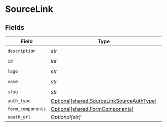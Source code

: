 # SourceLink


## Fields

| Field                                                                                        | Type                                                                                         | Required                                                                                     | Description                                                                                  |
| -------------------------------------------------------------------------------------------- | -------------------------------------------------------------------------------------------- | -------------------------------------------------------------------------------------------- | -------------------------------------------------------------------------------------------- |
| `description`                                                                                | *str*                                                                                        | :heavy_check_mark:                                                                           | N/A                                                                                          |
| `id`                                                                                         | *int*                                                                                        | :heavy_check_mark:                                                                           | N/A                                                                                          |
| `logo`                                                                                       | *str*                                                                                        | :heavy_check_mark:                                                                           | N/A                                                                                          |
| `name`                                                                                       | *str*                                                                                        | :heavy_check_mark:                                                                           | N/A                                                                                          |
| `slug`                                                                                       | *str*                                                                                        | :heavy_check_mark:                                                                           | N/A                                                                                          |
| `auth_type`                                                                                  | [Optional[shared.SourceLinkSourceAuthType]](../../models/shared/sourcelinksourceauthtype.md) | :heavy_minus_sign:                                                                           | N/A                                                                                          |
| `form_components`                                                                            | [Optional[shared.FormComponents]](../../models/shared/formcomponents.md)                     | :heavy_minus_sign:                                                                           | N/A                                                                                          |
| `oauth_url`                                                                                  | *Optional[str]*                                                                              | :heavy_minus_sign:                                                                           | N/A                                                                                          |